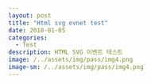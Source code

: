 ```yaml
---
layout: post
title: "Html svg evnet test"
date: 2018-01-05
categories:
  - Test
description: HTML SVG 이벤트 테스트  
image: /../assets/img/pass/img4.png
image-sm: /../assets/img/pass/img4.png
---
```


<script src="https://code.jquery.com/jquery-3.2.1.min.js"></script>
<script src="https://code.jquery.com/mobile/1.5.0-alpha.1/jquery.mobile-1.5.0-alpha.1.min.js"></script>

<script>
	var arr = [
		'btn1',
		'btn2',
		'btn3'
	];
	
	var arrIdx = 0; 
	$( window ).on( "load", function() {
		var object  = document.getElementById("svgObj");
		console.log(object);
		var svgDoc = object.contentDocument;
		var background = svgDoc.getElementById("background");
		console.log(background);
		
		background.setAttribute("fill", "yellow");
		
		background.addEventListener("click", function(){
			console.log('mouse move');
			$('body').append('<p>마우스 클릭</p>');
			alert('클릭');
		});
		
		background.addEventListener("mousemove", function(){
			console.log('mouse move');
			$('body').append('<p>마우스 움직임</p>');
			alert('움직임');
		});
		
		background.addEventListener("SVGScroll", function(){
			console.log('SVGScroll');
			$('body').append('<p>마우스 스크롤</p>');
			alert('스크롤');
		});
		
	});
	
	function colorChange(btnsObj, btnObj){
		btnsObj.css('background-color', 'gray');
		btnObj.css('background-color', 'red');
	}
	
</script>
<style>
	#background{
		width: 50%;
		height: 500px;
		background-color: antiquewhite;
	}

	.btn{
		width: 50%;
		height: 50px;
		background-color: gray;
		position: relative;
		left: 120px;
	}

	#btn1{
		top: 100px;
	}

	#btn2{
		top: 200px;
	}

	#btn3{
		top: 300px;
	}
</style>

<object id="svgObj" width="800" height="600"  type="image/svg+xml" data="{{ site.url }}/assets/file/ARS2018299914467.svg" ></object>
	
